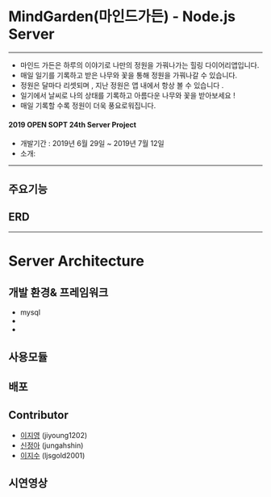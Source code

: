 # MindGarden(마인드가든) - Node.js Server
------
- 마인드 가든은 하루의 이야기로 나만의 정원을 가꿔나가는 힐링 다이어리앱입니다. 
- 매일 일기를 기록하고 받은 나무와 꽃을 통해 정원을 가꿔나갈 수 있습니다. 
- 정원은 달마다 리셋되며 , 지난 정원은 앱 내에서 항상 볼 수 있습니다 . 
- 일기에서 날씨로 나의 상태를 기록하고 아름다운 나무와 꽃을 받아보세요 ! 
- 매일 기록할 수록 정원이 더욱 풍요로워집니다.

#### 2019 OPEN SOPT 24th Server Project
- 개발기간 :  2019년 6월 29일 ~ 2019년 7월 12일
- 소개: 

------



## 주요기능



## ERD





------



# Server Architecture





## 개발 환경& 프레임워크

- mysql
- 
- 



## 사용모듈





## 배포 



 

## Contributor

- [이지영](https://github.com/jiyoung1202) (jiyoung1202)
- [신정아](https://github.com/jungahshin) (jungahshin)
- [이지수](https://github.com/ljsgold2001) (ljsgold2001)

## 시연영상


